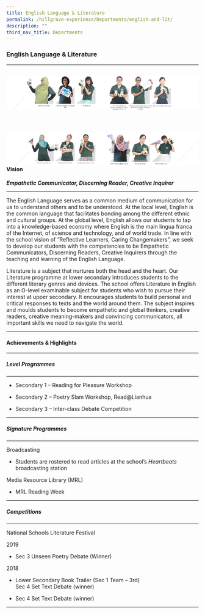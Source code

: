 ```yaml
---
title: English Language & Literature
permalink: /hillgrove-experience/Departments/english-and-lit/
description: ""
third_nav_title: Departments
---
```

### **English Language & Literature**

------------------------------------------------------------------
<img src="/images/eng%201.png" 
     style="width:50%" align=left>
<img src="/images/eng%202.png" 
     style="width:50%" align=right>
<br><br><br><br><br>		 
<img src="/images/eng%203.png" 
     style="width:50%" align=left>
<img src="/images/eng%204.png" 
     style="width:50%" align=right>
------------------------------------------------------------------
<br><br>
#### **Vision**

_**Empathetic Communicator, Discerning Reader, Creative Inquirer**_

------------------------------------------------------------------
The English Language serves as a common medium of communication for us to understand others and to be understood. At the local level, English is the common language that facilitates bonding among the different ethnic and cultural groups. At the global level, English allows our students to tap into a knowledge-based economy where English is the main lingua franca of the Internet, of science and technology, and of world trade. In line with the school vision of “Reflective Learners, Caring Changemakers”, we seek to develop our students with the competencies to be Empathetic Communicators, Discerning Readers, Creative Inquirers through the teaching and learning of the English Language.

Literature is a subject that nurtures both the head and the heart. Our Literature programme at lower secondary introduces students to the different literary genres and devices. The school offers Literature in English as an O-level examinable subject for students who wish to pursue their interest at upper secondary. It encourages students to build personal and critical responses to texts and the world around them. The subject inspires and moulds students to become empathetic and global thinkers, creative readers, creative meaning-makers and convincing communicators, all important skills we need to navigate the world.

------------------------------------------------------------------
#### **Achievements & Highlights**

------------------------------------------------------------------
##### **Level Programmes**

------------------------------------------------------------------
*   Secondary 1 – Reading for Pleasure Workshop
    
*   Secondary 2 – Poetry Slam Workshop, Read@Lianhua
    
*   Secondary 3 – Inter-class Debate Competition

------------------------------------------------------------------
##### **Signature Programmes**

------------------------------------------------------------------
Broadcasting

*   Students are rostered to read articles at the school’s _Heartbeats_ broadcasting station
    
Media Resource Library (MRL)

*   MRL Reading Week

------------------------------------------------------------------
##### **Competitions**

------------------------------------------------------------------
National Schools Literature Festival

2019

*   Sec 3 Unseen Poetry Debate (Winner)
    

2018

*   Lower Secondary Book Trailer (Sec 1 Team – 3rd)  
    Sec 4 Set Text Debate (winner)
    
*   Sec 4 Set Text Debate (winner)

------------------------------------------------------------------